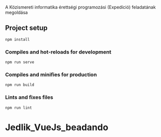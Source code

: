  A Közismereti informatika érettségi programozási (Expedíció) feladatának megoldása

## Project setup
```
npm install
```

### Compiles and hot-reloads for development
```
npm run serve
```

### Compiles and minifies for production
```
npm run build
```

### Lints and fixes files
```
npm run lint
```
# Jedlik_VueJs_beadando

